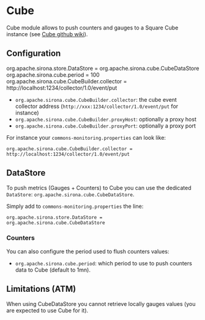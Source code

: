 <!---
Licensed to the Apache Software Foundation (ASF) under one
or more contributor license agreements.  See the NOTICE file
distributed with this work for additional information
regarding copyright ownership.  The ASF licenses this file
to you under the Apache License, Version 2.0 (the
"License"); you may not use this file except in compliance
with the License.  You may obtain a copy of the License at

  http://www.apache.org/licenses/LICENSE-2.0

Unless required by applicable law or agreed to in writing,
software distributed under the License is distributed on an
"AS IS" BASIS, WITHOUT WARRANTIES OR CONDITIONS OF ANY
KIND, either express or implied.  See the License for the
specific language governing permissions and limitations
under the License.
-->
# Cube

Cube module allows to push counters and gauges to a Square Cube instance (see [Cube github wiki](https://github.com/square/cube/wiki)).

## Configuration

org.apache.sirona.store.DataStore = org.apache.sirona.cube.CubeDataStore
org.apache.sirona.cube.period = 100
org.apache.sirona.cube.CubeBuilder.collector = http://localhost:1234/collector/1.0/event/put
* `org.apache.sirona.cube.CubeBuilder.collector`: the cube event collector address (`http://xxx:1234/collector/1.0/event/put` for instance)
* `org.apache.sirona.cube.CubeBuilder.proxyHost`: optionally a proxy host
* `org.apache.sirona.cube.CubeBuilder.proxyPort`: optionally a proxy port

For instance your `commons-monitoring.properties` can look like:

```
org.apache.sirona.cube.CubeBuilder.collector = http://localhost:1234/collector/1.0/event/put
```

## DataStore

To push metrics (Gauges + Counters) to Cube you can use the dedicated `DataStore`: `org.apache.sirona.cube.CubeDataStore`.

Simply add to `commons-monitoring.properties` the line:

```
org.apache.sirona.store.DataStore = org.apache.sirona.cube.CubeDataStore
```

### Counters

You can also configure the period used to flush counters values:

* `org.apache.sirona.cube.period`: which period to use to push counters data to Cube (default to 1mn).

## Limitations (ATM)

When using CubeDataStore you cannot retrieve locally gauges values (you are expected to use Cube for it).

